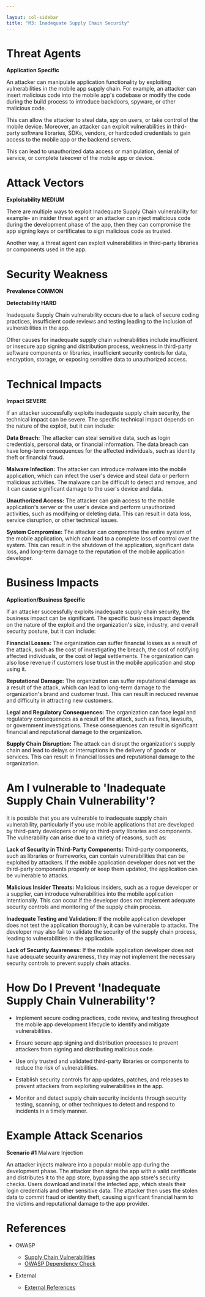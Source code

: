 ```yaml
---

layout: col-sidebar
title: "M3: Inadequate Supply Chain Security"
---
```


# Threat Agents

**Application Specific**

An attacker can manipulate application functionality by exploiting vulnerabilities in the mobile app supply chain. For example, an attacker can insert malicious code into the mobile app's codebase or modify the code during the build process to introduce backdoors, spyware, or other malicious code.

This can allow the attacker to steal data, spy on users, or take control of the mobile device. Moreover, an attacker can exploit vulnerabilities in third-party software libraries, SDKs, vendors, or hardcoded credentials to gain access to the mobile app or the backend servers. 

This can lead to unauthorized data access or manipulation, denial of service, or complete takeover of the mobile app or device.

# Attack Vectors

**Exploitability MEDIUM**

There are multiple ways to exploit Inadequate Supply Chain vulnerability for example- an insider threat agent or an attacker can inject malicious code during the development phase of the app, then they can compromise the app signing keys or certificates to sign malicious code as trusted. 

Another way, a threat agent can exploit vulnerabilities in third-party libraries or components used in the app.

# Security Weakness

**Prevalence COMMON**

**Detectability HARD**

Inadequate Supply Chain vulnerability occurs due to a lack of secure coding practices, insufficient code reviews and testing leading to the inclusion of vulnerabilities in the app. 

Other causes for inadequate supply chain vulnerabilities include insufficient or insecure app signing and distribution process, weakness in third-party software components or libraries, insufficient security controls for data, encryption, storage, or exposing sensitive data to unauthorized access.

# Technical Impacts
**Impact SEVERE**

If an attacker successfully exploits inadequate supply chain security, the technical impact can be severe. The specific technical impact depends on the nature of the exploit, but it can include:

**Data Breach:** The attacker can steal sensitive data, such as login credentials, personal data, or financial information. The data breach can have long-term consequences for the affected individuals, such as identity theft or financial fraud.

**Malware Infection:** The attacker can introduce malware into the mobile application, which can infect the user's device and steal data or perform malicious activities. The malware can be difficult to detect and remove, and it can cause significant damage to the user's device and data.

**Unauthorized Access:** The attacker can gain access to the mobile application's server or the user's device and perform unauthorized activities, such as modifying or deleting data. This can result in data loss, service disruption, or other technical issues.

**System Compromise:** The attacker can compromise the entire system of the mobile application, which can lead to a complete loss of control over the system. This can result in the shutdown of the application, significant data loss, and long-term damage to the reputation of the mobile application developer.

# Business Impacts

**Application/Business Specific**

If an attacker successfully exploits inadequate supply chain security, the business impact can be significant. The specific business impact depends on the nature of the exploit and the organization's size, industry, and overall security posture, but it can include:

**Financial Losses:** The organization can suffer financial losses as a result of the attack, such as the cost of investigating the breach, the cost of notifying affected individuals, or the cost of legal settlements. The organization can also lose revenue if customers lose trust in the mobile application and stop using it.

**Reputational Damage:** The organization can suffer reputational damage as a result of the attack, which can lead to long-term damage to the organization's brand and customer trust. This can result in reduced revenue and difficulty in attracting new customers.

**Legal and Regulatory Consequences:** The organization can face legal and regulatory consequences as a result of the attack, such as fines, lawsuits, or government investigations. These consequences can result in significant financial and reputational damage to the organization.

**Supply Chain Disruption:** The attack can disrupt the organization's supply chain and lead to delays or interruptions in the delivery of goods or services. This can result in financial losses and reputational damage to the organization.

# Am I vulnerable to 'Inadequate Supply Chain Vulnerability'?

It is possible that you are vulnerable to inadequate supply chain vulnerability, particularly if you use mobile applications that are developed by third-party developers or rely on third-party libraries and components. The vulnerability can arise due to a variety of reasons, such as:

**Lack of Security in Third-Party Components:** Third-party components, such as libraries or frameworks, can contain vulnerabilities that can be exploited by attackers. If the mobile application developer does not vet the third-party components properly or keep them updated, the application can be vulnerable to attacks.

**Malicious Insider Threats:** Malicious insiders, such as a rogue developer or a supplier, can introduce vulnerabilities into the mobile application intentionally. This can occur if the developer does not implement adequate security controls and monitoring of the supply chain process.

**Inadequate Testing and Validation:** If the mobile application developer does not test the application thoroughly, it can be vulnerable to attacks. The developer may also fail to validate the security of the supply chain process, leading to vulnerabilities in the application.

**Lack of Security Awareness:** If the mobile application developer does not have adequate security awareness, they may not implement the necessary security controls to prevent supply chain attacks.

# How Do I Prevent 'Inadequate Supply Chain Vulnerability'?

- Implement secure coding practices, code review, and testing throughout the mobile app development lifecycle to identify and mitigate vulnerabilities.

- Ensure secure app signing and distribution processes to prevent attackers from signing and distributing malicious code.

- Use only trusted and validated third-party libraries or components to reduce the risk of vulnerabilities.

- Establish security controls for app updates, patches, and releases to prevent attackers from exploiting vulnerabilities in the app.

- Monitor and detect supply chain security incidents through security testing, scanning, or other techniques to detect and respond to incidents in a timely manner.

# Example Attack Scenarios

**Scenario #1** Malware Injection

An attacker injects malware into a popular mobile app during the development phase. The attacker then signs the app with a valid certificate and distributes it to the app store, bypassing the app store's security checks.
Users download and install the infected app, which steals their login credentials and other sensitive data. The attacker then uses the stolen data to commit fraud or identity theft, causing significant financial harm to the victims and reputational damage to the app provider.

# References
- OWASP
  - [Supply Chain Vulnerabilities](https://owasp.org/www-project-kubernetes-top-ten/2022/en/src/K02-supply-chain-vulnerabilities)
  - [OWASP Dependency Check](https://owasp.org/www-project-dependency-check/)

- External
  - [External References](http://cwe.mitre.org/)
